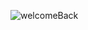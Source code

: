 ![welcomeBack](https://user-images.githubusercontent.com/69470263/102721655-d062d400-4304-11eb-8010-12c510514d03.png)
